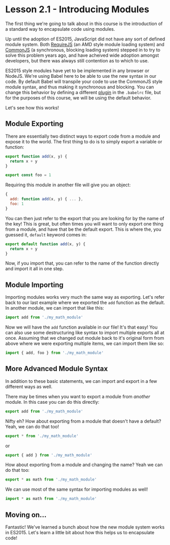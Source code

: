 # Lesson 2.1 - Introducing Modules

The first thing we're going to talk about in this course is the introduction
of a standard way to encapsulate code using modules.

Up until the adoption of ES2015, JavaScript did not have any sort of defined
module system. Both [RequireJS](http://requirejs.org/) (an AMD style module
loading system) and [CommonJS](http://www.commonjs.org/) (a synchronous, blocking
loading system) stepped in to try to solve this problem years ago, and have
acheived wide adoption amongst developers, but there was always still contention
as to which to use.

ES2015 style modules have yet to be implemented in any browser or NodeJS.
We're using Babel here to be able to use the new syntax in our code. By default
Babel will transpile your code to use the CommonJS style module syntax, and
thus making it synchronous and blocking. You can change this behavior by
defining a different [plugin](https://babeljs.io/docs/plugins/#modules) in the
`.babelrc` file, but for the purposes of this course, we will be using the
default behavior.

Let's see how this works!

## Module Exporting

There are essentially two distinct ways to export code from a module and expose
it to the world. The first thing to do is to simply export a variable or
function:

```js
export function add(x, y) {
  return x + y
}

export const foo = 1
```

Requiring this module in another file will give you an object:

```js
{
  add: function add(x, y) { ... },
  foo: 1
}
```

You can then just refer to the export that you are looking for by the name
of the key! This is great, but often times you will want to only export one
thing from a module, and have that be the default export. This is where the,
you guessed it, `default` keyword comes in:

```js
export default function add(x, y) {
  return x + y
}
```

Now, if you import that, you can refer to the name of the function directly
and import it all in one step.

## Module Importing

Importing modules works very much the same way as exporting. Let's refer back
to our last example where we exported the `add` function as the default. In
another module, we can import that like this:

```js
import add from './my_math_module'
```

Now we will have the `add` function available in our file! It's that easy!
You can also use some destructuring like syntax to import multiple exports
all at once. Assuming that we changed out module back to it's original form
from above where we were exporting multiple items, we can import them like so:

```js
import { add, foo } from './my_math_module'
```

## More Advanced Module Syntax

In addition to these basic statements, we can import and export in a few different
ways as well.

There may be times when you want to export a module from *another* module. In
this case you can do this directly:

```js
export add from './my_math_module'
```

Nifty eh? How about exporting from a module that doesn't have a default? Yeah,
we can do that too!

```js
export * from './my_math_module'
```

or

```js
export { add } from './my_math_module'
```

How about exporting from a module and changing the name? Yeah we can do that too:

```js
export * as math from './my_math_module'
```

We can use most of the same syntax for importing modules as well!

```js
import * as math from './my_math_module'
```

## Moving on...

Fantastic! We've learned a bunch about how the new module system works in ES2015.
Let's learn a little bit about how this helps us to encapsulate code!
